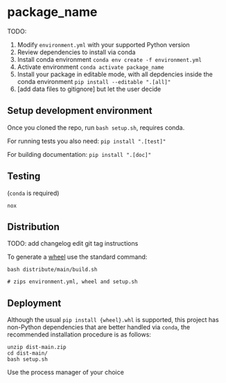 # package_name

TODO:
1. Modify `environment.yml` with your supported Python version
2. Review dependencies to install via conda
3. Install conda environment `conda env create -f environment.yml`
4. Activate environment `conda activate package_name`
5. Install your package in editable mode, with all depdencies inside the conda environment `pip install --editable ".[all]"`
6. [add data files to gitignore] but let the user decide

## Setup development environment

Once you cloned the repo, run `bash setup.sh`, requires conda.

For running tests you also need: `pip install ".[test]"`

For building documentation: `pip install ".[doc]"`


## Testing

(`conda` is required)

```
nox
```


## Distribution

TODO: add changelog edit git tag instructions

To generate a [wheel](https://packaging.python.org/glossary/) use the standard command:

```
bash distribute/main/build.sh

# zips environment.yml, wheel and setup.sh
```



## Deployment


Although the usual `pip install {wheel}.whl` is supported, this project has non-Python dependencies that are better handled via `conda`, the recommended installation procedure is as follows:

```
unzip dist-main.zip
cd dist-main/
bash setup.sh
```

Use the process manager of your choice



